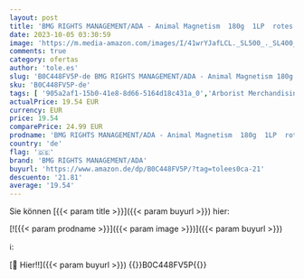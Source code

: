 ```yaml
---
layout: post
title: 'BMG RIGHTS MANAGEMENT/ADA - Animal Magnetism  180g  1LP  rotes Vinyl  [Vinyl LP]'
date: 2023-10-05 03:30:59
image: 'https://m.media-amazon.com/images/I/41wrYJafLCL._SL500_._SL400_.jpg'
comments: true
category: ofertas
author: 'tole.es'
slug: 'B0C448FV5P-de BMG RIGHTS MANAGEMENT/ADA - Animal Magnetism 180g 1LP...'
sku: 'B0C448FV5P-de'
tags: [ '905a2af1-15b0-41e8-8d66-5164d18c431a_0','Arborist Merchandising Root','Artist Pages Filter Nodes','Custom Stores','Featured Categories','Formate','Hardrock','Main Albums','Metal & Hardrock','Musik Kategorien','Musik-CDs & Vinyl','Regions','Regular Stores','Rock','Self Service','Shops','USA & Großbritannien','Vinyl','bmg rights management/ada','🇩🇪', ]
actualPrice: 19.54 EUR
currency: EUR
price: 19.54
comparePrice: 24.99 EUR
prodname: 'BMG RIGHTS MANAGEMENT/ADA - Animal Magnetism  180g  1LP  rotes Vinyl  [Vinyl LP]'
country: 'de'
flag: '🇩🇪'
brand: 'BMG RIGHTS MANAGEMENT/ADA'
buyurl: 'https://www.amazon.de/dp/B0C448FV5P/?tag=tolees0ca-21'
descuento: '21.81'
average: '19.54'
---
```


Sie können [{{< param title >}}]({{< param buyurl >}}) hier:

[![{{< param prodname >}}]({{< param image >}})]({{< param buyurl >}})

ℹ️:


[🛒 Hier!!]({{< param buyurl >}})
{{<world>}}B0C448FV5P{{</world>}}
